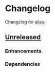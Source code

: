 # Changelog

Changelog for [alias](https://github.com/JohT/alias).

## [Unreleased](https://github.com/JohT/alias)

### Enhancements

### Dependencies
 
